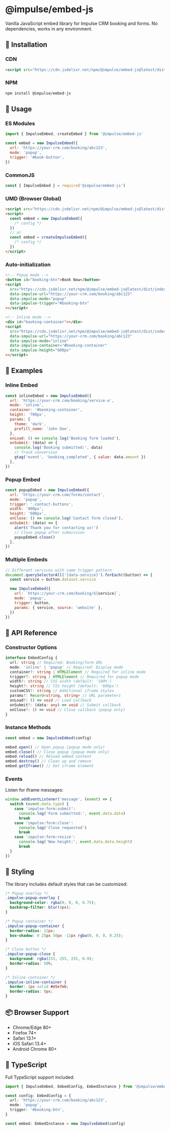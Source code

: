 # @impulse/embed-js

Vanilla JavaScript embed library for Impulse CRM booking and forms. No dependencies, works in any environment.

## 🚀 Installation

### CDN

```html
<script src="https://cdn.jsdelivr.net/npm/@impulse/embed-js@latest/dist/index.js"></script>
```

### NPM

```bash
npm install @impulse/embed-js
```

## 📖 Usage

### ES Modules

```javascript
import { ImpulseEmbed, createEmbed } from '@impulse/embed-js'

const embed = new ImpulseEmbed({
  url: 'https://your-crm.com/booking/abc123',
  mode: 'popup',
  trigger: '#book-button',
})
```

### CommonJS

```javascript
const { ImpulseEmbed } = require('@impulse/embed-js')
```

### UMD (Browser Global)

```html
<script src="https://cdn.jsdelivr.net/npm/@impulse/embed-js@latest/dist/index.js"></script>
<script>
  const embed = new ImpulseEmbed({
    /* config */
  })
  // or
  const embed = createImpulseEmbed({
    /* config */
  })
</script>
```

### Auto-initialization

```html
<!-- Popup mode -->
<button id="booking-btn">Book Now</button>
<script
  src="https://cdn.jsdelivr.net/npm/@impulse/embed-js@latest/dist/index.js"
  data-impulse-url="https://your-crm.com/booking/abc123"
  data-impulse-mode="popup"
  data-impulse-trigger="#booking-btn"
></script>

<!-- Inline mode -->
<div id="booking-container"></div>
<script
  src="https://cdn.jsdelivr.net/npm/@impulse/embed-js@latest/dist/index.js"
  data-impulse-url="https://your-crm.com/booking/abc123"
  data-impulse-mode="inline"
  data-impulse-container="#booking-container"
  data-impulse-height="600px"
></script>
```

## 🎯 Examples

### Inline Embed

```javascript
const inlineEmbed = new ImpulseEmbed({
  url: 'https://your-crm.com/booking/service-a',
  mode: 'inline',
  container: '#booking-container',
  height: '700px',
  params: {
    theme: 'dark',
    prefill_name: 'John Doe',
  },
  onLoad: () => console.log('Booking form loaded'),
  onSubmit: (data) => {
    console.log('Booking submitted:', data)
    // Track conversion
    gtag('event', 'booking_completed', { value: data.amount })
  },
})
```

### Popup Embed

```javascript
const popupEmbed = new ImpulseEmbed({
  url: 'https://your-crm.com/forms/contact',
  mode: 'popup',
  trigger: '.contact-buttons',
  width: '800px',
  height: '600px',
  onClose: () => console.log('Contact form closed'),
  onSubmit: (data) => {
    alert('Thank you for contacting us!')
    // Close popup after submission
    popupEmbed.close()
  },
})
```

### Multiple Embeds

```javascript
// Different services with same trigger pattern
document.querySelectorAll('[data-service]').forEach((button) => {
  const service = button.dataset.service

  new ImpulseEmbed({
    url: `https://your-crm.com/booking/${service}`,
    mode: 'popup',
    trigger: button,
    params: { service, source: 'website' },
  })
})
```

## 🔧 API Reference

### Constructor Options

```typescript
interface EmbedConfig {
  url: string // Required: Booking/form URL
  mode: 'inline' | 'popup' // Required: Display mode
  container?: string | HTMLElement // Required for inline mode
  trigger?: string | HTMLElement // Required for popup mode
  width?: string // CSS width (default: '100%')
  height?: string // CSS height (default: '600px')
  customCSS?: string // Additional iframe styles
  params?: Record<string, string> // URL parameters
  onLoad?: () => void // Load callback
  onSubmit?: (data: any) => void // Submit callback
  onClose?: () => void // Close callback (popup only)
}
```

### Instance Methods

```javascript
const embed = new ImpulseEmbed(config)

embed.open() // Open popup (popup mode only)
embed.close() // Close popup (popup mode only)
embed.reload() // Reload embed content
embed.destroy() // Clean up and remove
embed.getIframe() // Get iframe element
```

### Events

Listen for iframe messages:

```javascript
window.addEventListener('message', (event) => {
  switch (event.data.type) {
    case 'impulse:form:submit':
      console.log('Form submitted:', event.data.data)
      break
    case 'impulse:form:close':
      console.log('Close requested')
      break
    case 'impulse:form:resize':
      console.log('New height:', event.data.data.height)
      break
  }
})
```

## 🎨 Styling

The library includes default styles that can be customized:

```css
/* Popup overlay */
.impulse-popup-overlay {
  background-color: rgba(0, 0, 0, 0.75);
  backdrop-filter: blur(4px);
}

/* Popup container */
.impulse-popup-container {
  border-radius: 12px;
  box-shadow: 0 25px 50px -12px rgba(0, 0, 0, 0.25);
}

/* Close button */
.impulse-popup-close {
  background: rgba(255, 255, 255, 0.9);
  border-radius: 50%;
}

/* Inline container */
.impulse-inline-container {
  border: 1px solid #e5e7eb;
  border-radius: 8px;
}
```

## 📦 Browser Support

- Chrome/Edge 80+
- Firefox 74+
- Safari 13.1+
- iOS Safari 13.4+
- Android Chrome 80+

## 🔧 TypeScript

Full TypeScript support included:

```typescript
import { ImpulseEmbed, EmbedConfig, EmbedInstance } from '@impulse/embed-js'

const config: EmbedConfig = {
  url: 'https://your-crm.com/booking/abc123',
  mode: 'popup',
  trigger: '#booking-btn',
}

const embed: EmbedInstance = new ImpulseEmbed(config)
```
